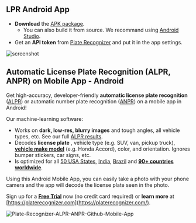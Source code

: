 ## LPR Android App

- **Download** the [APK package](https://github.com/parkpow/alpr-anpr-android/releases).
  - You can also build it from source. We recommand using [Android Studio](https://developer.android.com/studio).
- Get an **API token** from [Plate Recognizer](https://platerecognizer.com/) and put it in the app settings.

![screenshot](assets/screenshot.jpg)

## Automatic License Plate Recognition (ALPR, ANPR) on Mobile App - Android
Get high-accuracy, developer-friendly **automatic license plate recognition** ([ALPR](https://platerecognizer.com/?utm_source=github&amp;utm_medium=website)) or automatic number plate recognition ([ANPR](https://platerecognizer.com/?utm_source=github&amp;utm_medium=website)) on a mobile app in Android!

Our machine-learning software:

- Works on **dark, low-res, blurry images** and tough angles, all vehicle types, etc.  See our full [ALPR results](https://platerecognizer.com/alpr-results/?utm_source=github&amp;utm_medium=website).
- Decodes **license plate** , vehicle type (e.g. SUV, van, pickup truck), [**vehicle make model**](https://platerecognizer.com/vehicle-make-model-recognition-with-color/?utm_source=github&amp;utm_medium=website) (e.g. Honda Accord), color, and orientation. Ignores bumper stickers, car signs, etc.
- Is optimized for all [50 USA States](https://platerecognizer.com/alpr-for-usa/?utm_source=github&amp;utm_medium=website), [India](https://platerecognizer.com/anpr-for-india?utm_source=github&amp;utm_medium=website), [Brazil](https://platerecognizer.com/anpr-for-brazil/?utm_source=github&amp;utm_medium=website) and [**90+ countries worldwide**](https://platerecognizer.com/countries/?utm_source=github&amp;utm_medium=website).

Using this Android Mobile App, you can easily take a photo with your phone camera and the app will decode the license plate seen in the photo.

Sign up for a [**Free Trial**](https://app.platerecognizer.com/accounts/signup/?utm_source=github&amp;utm_medium=website) now (no credit card required) or **learn more** at [https://platerecognizer.com](https://platerecognizer.com/).

![Plate-Recognizer-ALPR-ANPR-Github-Mobile-App](https://user-images.githubusercontent.com/61606720/103375155-4b0eba80-4a8e-11eb-8d39-4cfc3f66d7f3.jpg)
